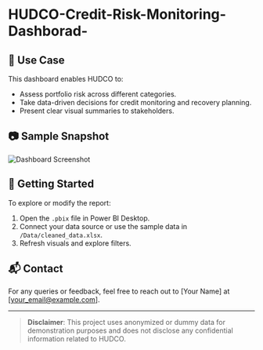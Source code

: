 # HUDCO-Credit-Risk-Monitoring-Dashborad-

## 🧠 Use Case

This dashboard enables HUDCO to:

- Assess portfolio risk across different categories.
- Take data-driven decisions for credit monitoring and recovery planning.
- Present clear visual summaries to stakeholders.

## 📷 Sample Snapshot

![Dashboard Screenshot](link-to-screenshot.png)

## 🚀 Getting Started

To explore or modify the report:
1. Open the `.pbix` file in Power BI Desktop.
2. Connect your data source or use the sample data in `/Data/cleaned_data.xlsx`.
3. Refresh visuals and explore filters.

## 📬 Contact

For any queries or feedback, feel free to reach out to [Your Name] at [your_email@example.com].

---

> **Disclaimer**: This project uses anonymized or dummy data for demonstration purposes and does not disclose any confidential information related to HUDCO.

